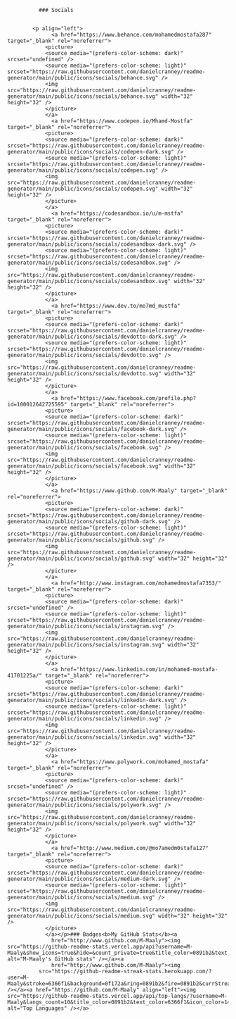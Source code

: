               ### Socials
              
              
            <p align="left">
                  <a href="https://www.behance.com/mohamedmostafa287" target="_blank" rel="noreferrer">
                <picture>
                <source media="(prefers-color-scheme: dark)" srcset="undefined" />
                <source media="(prefers-color-scheme: light)" srcset="https://raw.githubusercontent.com/danielcranney/readme-generator/main/public/icons/socials/behance.svg" />
                <img src="https://raw.githubusercontent.com/danielcranney/readme-generator/main/public/icons/socials/behance.svg" width="32" height="32" />
                </picture>
                </a>
                  <a href="https://www.codepen.io/Mhamd-Mostfa" target="_blank" rel="noreferrer">
                <picture>
                <source media="(prefers-color-scheme: dark)" srcset="https://raw.githubusercontent.com/danielcranney/readme-generator/main/public/icons/socials/codepen-dark.svg" />
                <source media="(prefers-color-scheme: light)" srcset="https://raw.githubusercontent.com/danielcranney/readme-generator/main/public/icons/socials/codepen.svg" />
                <img src="https://raw.githubusercontent.com/danielcranney/readme-generator/main/public/icons/socials/codepen.svg" width="32" height="32" />
                </picture>
                </a>
                  <a href="https://codesandbox.io/u/m-mstfa" target="_blank" rel="noreferrer">
                <picture>
                <source media="(prefers-color-scheme: dark)" srcset="https://raw.githubusercontent.com/danielcranney/readme-generator/main/public/icons/socials/codesandbox-dark.svg" />
                <source media="(prefers-color-scheme: light)" srcset="https://raw.githubusercontent.com/danielcranney/readme-generator/main/public/icons/socials/codesandbox.svg" />
                <img src="https://raw.githubusercontent.com/danielcranney/readme-generator/main/public/icons/socials/codesandbox.svg" width="32" height="32" />
                </picture>
                </a>
                  <a href="https://www.dev.to/mo7md_mustfa" target="_blank" rel="noreferrer">
                <picture>
                <source media="(prefers-color-scheme: dark)" srcset="https://raw.githubusercontent.com/danielcranney/readme-generator/main/public/icons/socials/devdotto-dark.svg" />
                <source media="(prefers-color-scheme: light)" srcset="https://raw.githubusercontent.com/danielcranney/readme-generator/main/public/icons/socials/devdotto.svg" />
                <img src="https://raw.githubusercontent.com/danielcranney/readme-generator/main/public/icons/socials/devdotto.svg" width="32" height="32" />
                </picture>
                </a>
                  <a href="https://www.facebook.com/profile.php?id=100012642725595" target="_blank" rel="noreferrer">
                <picture>
                <source media="(prefers-color-scheme: dark)" srcset="https://raw.githubusercontent.com/danielcranney/readme-generator/main/public/icons/socials/facebook-dark.svg" />
                <source media="(prefers-color-scheme: light)" srcset="https://raw.githubusercontent.com/danielcranney/readme-generator/main/public/icons/socials/facebook.svg" />
                <img src="https://raw.githubusercontent.com/danielcranney/readme-generator/main/public/icons/socials/facebook.svg" width="32" height="32" />
                </picture>
                </a>
                  <a href="https://www.github.com/M-Maaly" target="_blank" rel="noreferrer">
                <picture>
                <source media="(prefers-color-scheme: dark)" srcset="https://raw.githubusercontent.com/danielcranney/readme-generator/main/public/icons/socials/github-dark.svg" />
                <source media="(prefers-color-scheme: light)" srcset="https://raw.githubusercontent.com/danielcranney/readme-generator/main/public/icons/socials/github.svg" />
                <img src="https://raw.githubusercontent.com/danielcranney/readme-generator/main/public/icons/socials/github.svg" width="32" height="32" />
                </picture>
                </a>
                  <a href="http://www.instagram.com/mohamedmostafa7353/" target="_blank" rel="noreferrer">
                <picture>
                <source media="(prefers-color-scheme: dark)" srcset="undefined" />
                <source media="(prefers-color-scheme: light)" srcset="https://raw.githubusercontent.com/danielcranney/readme-generator/main/public/icons/socials/instagram.svg" />
                <img src="https://raw.githubusercontent.com/danielcranney/readme-generator/main/public/icons/socials/instagram.svg" width="32" height="32" />
                </picture>
                </a>
                  <a href="https://www.linkedin.com/in/mohamed-mostafa-41701225a/" target="_blank" rel="noreferrer">
                <picture>
                <source media="(prefers-color-scheme: dark)" srcset="https://raw.githubusercontent.com/danielcranney/readme-generator/main/public/icons/socials/linkedin-dark.svg" />
                <source media="(prefers-color-scheme: light)" srcset="https://raw.githubusercontent.com/danielcranney/readme-generator/main/public/icons/socials/linkedin.svg" />
                <img src="https://raw.githubusercontent.com/danielcranney/readme-generator/main/public/icons/socials/linkedin.svg" width="32" height="32" />
                </picture>
                </a>
                  <a href="https://www.polywork.com/mohamed_mostafa" target="_blank" rel="noreferrer">
                <picture>
                <source media="(prefers-color-scheme: dark)" srcset="undefined" />
                <source media="(prefers-color-scheme: light)" srcset="https://raw.githubusercontent.com/danielcranney/readme-generator/main/public/icons/socials/polywork.svg" />
                <img src="https://raw.githubusercontent.com/danielcranney/readme-generator/main/public/icons/socials/polywork.svg" width="32" height="32" />
                </picture>
                </a>
                  <a href="http://www.medium.com/@mo7amedm0stafa127" target="_blank" rel="noreferrer">
                <picture>
                <source media="(prefers-color-scheme: dark)" srcset="https://raw.githubusercontent.com/danielcranney/readme-generator/main/public/icons/socials/medium-dark.svg" />
                <source media="(prefers-color-scheme: light)" srcset="https://raw.githubusercontent.com/danielcranney/readme-generator/main/public/icons/socials/medium.svg" />
                <img src="https://raw.githubusercontent.com/danielcranney/readme-generator/main/public/icons/socials/medium.svg" width="32" height="32" />
                </picture>
                </a></p>### Badges<b>My GitHub Stats</b><a
                  href="http://www.github.com/M-Maaly"><img src="https://github-readme-stats.vercel.app/api?username=M-Maaly&show_icons=true&hide=&count_private=true&title_color=0891b2&text_color=6366f1&icon_color=14b8a6&bg_color=0f172a&hide_border=true&show_icons=true" alt="M-Maaly's GitHub stats" /></a><a
                  href="http://www.github.com/M-Maaly"><img
              src="https://github-readme-streak-stats.herokuapp.com/?user=M-Maaly&stroke=6366f1&background=0f172a&ring=0891b2&fire=0891b2&currStreakNum=6366f1&currStreakLabel=0891b2&sideNums=6366f1&sideLabels=6366f1&dates=6366f1&hide_border=true" /></a><a href="https://github.com/M-Maaly" align="left"><img src="https://github-readme-stats.vercel.app/api/top-langs/?username=M-Maaly&langs_count=10&title_color=0891b2&text_color=6366f1&icon_color=14b8a6&bg_color=0f172a&hide_border=true&locale=en&custom_title=Top%20%Languages" alt="Top Languages" /></a>
